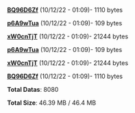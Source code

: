 [**BQ96D6Zf**](/data/BQ96D6Zf.txt) (10/12/22 - 01:09)- 1110 bytes

[**p6A9wTua**](/data/p6A9wTua.txt) (10/12/22 - 01:09)- 109 bytes

[**xW0cnTjT**](/data/xW0cnTjT.txt) (10/12/22 - 01:09)- 21244 bytes

[**p6A9wTua**](/data/p6A9wTua.txt) (10/12/22 - 01:09)- 109 bytes

[**xW0cnTjT**](/data/xW0cnTjT.txt) (10/12/22 - 01:09)- 21244 bytes

[**BQ96D6Zf**](/data/BQ96D6Zf.txt) (10/12/22 - 01:09)- 1110 bytes

**Total Datas**: 8080

**Total Size**: 46.39 MB / 46.4 MB
